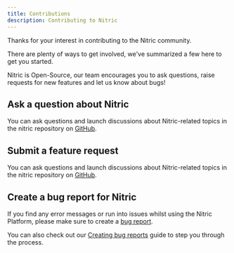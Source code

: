 ```yaml
---
title: Contributions
description: Contributing to Nitric
---
```


Thanks for your interest in contributing to the Nitric community.

There are plenty of ways to get involved, we've summarized a few here to get you started.

Nitric is Open-Source, our team encourages you to ask questions, raise requests for new features and let us know about bugs!

## Ask a question about Nitric

You can ask questions and launch discussions about Nitric-related topics in the nitric repository on [GitHub](https://github.com/nitrictech/nitric/discussions).

## Submit a feature request

You can ask questions and launch discussions about Nitric-related topics in the nitric repository on [GitHub](https://github.com/nitrictech/nitric/issues/new?assignees=&labels=&template=feature_request.md&title=%27Submit%20feature%20request%27).

## Create a bug report for Nitric

If you find any error messages or run into issues whilst using the Nitric Platform, please make sure to create a [bug report](https://github.com/nitrictech/nitric/issues/new?assignees=&labels=&template=bug_report.md&title=%27Create%20bug%20report%27).

You can also check out our [Creating bug reports](/docs/support/bug-report) guide to step you through the process.
